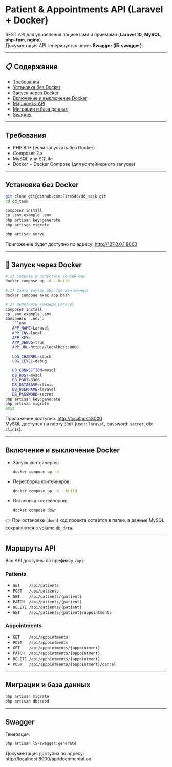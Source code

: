 # Patient & Appointments API (Laravel + Docker)

REST API для управления пациентами и приёмами (**Laravel 10**, **MySQL**, **php-fpm**, **nginx**).  
Документация API генерируется через **Swagger (l5-swagger)**.

---

## 📋 Содержание
- [Требования](#требования)
- [Установка без Docker](#установка-без-docker)
- [Запуск через Docker](#🚀-запуск-через-docker)
- [Включение и выключение Docker](#включение-и-выключение-docker)
- [Маршруты API](#маршруты-api)
- [Миграции и база данных](#миграции-и-база-данных)
- [Swagger](#swagger)


---

## Требования
- PHP 8.1+ (если запускать без Docker)
- Composer 2.x
- MySQL или SQLite
- Docker + Docker Compose (для контейнерного запуска)

---

## Установка без Docker

```bash
git clone git@github.com:Fire546/dd_task.git
cd dd_task

composer install
cp .env.example .env
php artisan key:generate
php artisan migrate

php artisan serve
```

Приложение будет доступно по адресу: http://127.0.0.1:8000

---

## 🚀 Запуск через Docker

```bash
# 1) Собрать и запустить контейнеры
docker compose up -d --build

# 2) Зайти внутрь php-fpm контейнера
docker compose exec app bash

# 3) Выполнить команды Laravel
composer install
cp .env.example .env
Заполнить `.env`:
   ```env
   APP_NAME=Laravel
   APP_ENV=local
   APP_KEY=
   APP_DEBUG=true
   APP_URL=http://localhost:8000

   LOG_CHANNEL=stack
   LOG_LEVEL=debug

   DB_CONNECTION=mysql
   DB_HOST=mysql
   DB_PORT=3306
   DB_DATABASE=clinic
   DB_USERNAME=laravel
   DB_PASSWORD=secret
php artisan key:generate
php artisan migrate
exit
```

Приложение доступно: [http://localhost:8000](http://localhost:8000)  
MySQL доступен на порту `3307` (user: `laravel`, password: `secret`, db: `clinic`).

---

## Включение и выключение Docker

- Запуск контейнеров:
  ```bash
  docker compose up -d
  ```
- Пересборка контейнеров:
  ```bash
  docker compose up -d --build
  ```
- Остановка контейнеров:
  ```bash
  docker compose down
  ```

👉 При остановке (`down`) код проекта остаётся в папке, а данные MySQL сохраняются в volume `db_data`.

---

## Маршруты API

Все API доступны по префиксу `/api`:

### Patients
- `GET    /api/patients`
- `POST   /api/patients`
- `GET    /api/patients/{patient}`
- `PATCH  /api/patients/{patient}`
- `DELETE /api/patients/{patient}`
- `GET    /api/patients/{patient}/appointments`

### Appointments
- `GET    /api/appointments`
- `POST   /api/appointments`
- `GET    /api/appointments/{appointment}`
- `PATCH  /api/appointments/{appointment}`
- `DELETE /api/appointments/{appointment}`
- `POST   /api/appointments/{appointment}/cancel`

---

## Миграции и база данных

```bash
php artisan migrate
php artisan db:seed
```

---

## Swagger

Генерация:
```bash
php artisan l5-swagger:generate
```

Документация доступна по адресу:
http://localhost:8000/api/documentation
